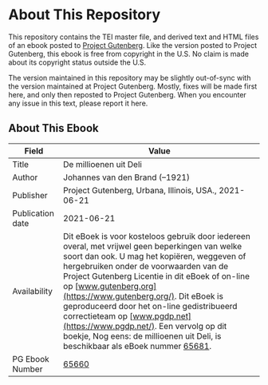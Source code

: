 # About This Repository

This repository contains the TEI master file, and derived text and HTML files of an ebook posted to [Project Gutenberg](https://www.gutenberg.org/). Like the version posted to Project Gutenberg, this ebook is free from copyright in the U.S. No claim is made about its copyright status outside the U.S.

The version maintained in this repository may be slightly out-of-sync with the version maintained at Project Gutenberg. Mostly, fixes will be made first here, and only then reposted to Project Gutenberg. When you encounter any issue in this text, please report it here.

## About This Ebook

| Field | Value |
| ----- | ----- |
| Title | De millioenen uit Deli |
| Author | Johannes van den Brand (–1921) |
| Publisher | Project Gutenberg, Urbana, Illinois, USA., 2021-06-21 |
| Publication date | 2021-06-21 |
| Availability | Dit eBoek is voor kosteloos gebruik door iedereen overal, met vrijwel geen beperkingen van welke soort dan ook. U mag het kopiëren, weggeven of hergebruiken onder de voorwaarden van de Project Gutenberg Licentie in dit eBoek of on-line op [www.gutenberg.org](https://www.gutenberg.org/). Dit eBoek is geproduceerd door het on-line gedistribueerd correctieteam op [www.pgdp.net](https://www.pgdp.net/). Een vervolg op dit boekje, Nog eens: de millioenen uit Deli, is beschikbaar als eBoek nummer [65681](https://www.gutenberg.org/ebooks/65681). |
| PG Ebook Number | [65660](https://www.gutenberg.org/ebooks/65660) |
